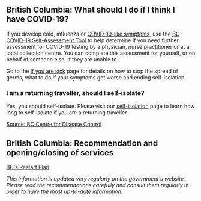 ## British Columbia: What should I do if I think I have COVID-19?

If you develop cold, influenza or [COVID-19-like symptoms](http://www.bccdc.ca/health-info/diseases-conditions/covid-19/about-covid-19/symptoms), use the [BC COVID-19 Self-Assessment Tool](https://bc.thrive.health/) to help determine if you need further assessment for COVID-19 testing by a physician, nurse practitioner or at a local collection centre. You can complete this assessment for yourself, or on behalf of someone else, if they are unable to.

Go to the [If you are sick](http://www.bccdc.ca/health-info/diseases-conditions/covid-19/about-covid-19/if-you-are-sick) page for details on how to stop the spread of germs, what to do if your symptoms get worse and ending self-isolation.

### I am a returning traveller, should I self-isolate?

Yes, you should self-isolate. Please visit our [self-isolation](http://www.bccdc.ca/health-info/diseases-conditions/covid-19/self-isolation) page to learn how long to self-isolate if you are a returning traveller.

[Source: BC Centre for Disease Control](http://www.bccdc.ca/health-info/diseases-conditions/covid-19/common-questions)

## British Columbia: Recommendation and opening/closing of services

[BC's Restart Plan](https://www2.gov.bc.ca/gov/content/safety/emergency-preparedness-response-recovery/covid-19-provincial-support/bc-restart-plan)

*This information is updated very regularly on the government's website. Please read the recommendations carefully and consult them regularly in order to have the most up-to-date information.*
